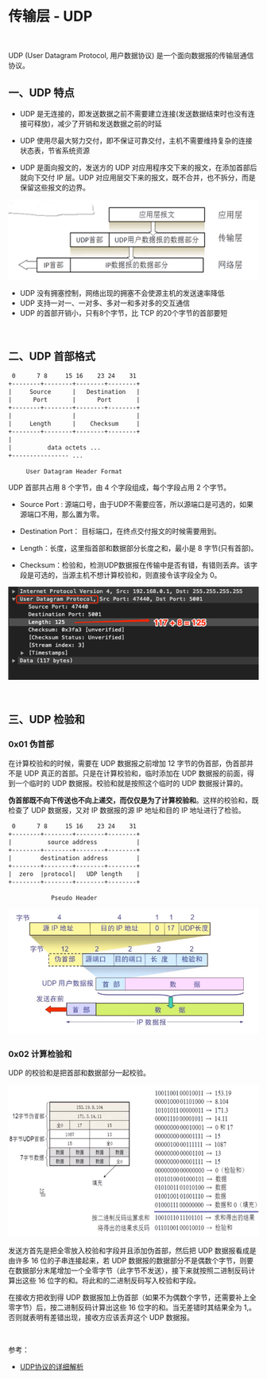 
# 传输层 - UDP

<br>

UDP (User Datagram Protocol, 用户数据协议) 是一个面向数据报的传输层通信协议。


## 一、UDP 特点

- UDP 是无连接的，即发送数据之前不需要建立连接(发送数据结束时也没有连接可释放)，减少了开销和发送数据之前的时延

- UDP 使用尽最大努力交付，即不保证可靠交付，主机不需要维持复杂的连接状态表，节省系统资源
- UDP 是面向报文的，发送方的 UDP 对应用程序交下来的报文，在添加首部后就向下交付 IP 层。UDP 对应用层交下来的报文，既不合并，也不拆分，而是保留这些报文的边界。

![](../Images/Network/UDP/UDP_Images01.png)

- UDP 没有拥塞控制，网络出现的拥塞不会使源主机的发送速率降低
- UDP 支持一对一、一对多、多对一和多对多的交互通信
- UDP 的首部开销小，只有8个字节，比 TCP 的20个字节的首部要短

<br>

## 二、UDP 首部格式



```
 0      7 8     15 16    23 24    31  
+--------+--------+--------+--------+ 
|     Source      |   Destination   | 
|      Port       |      Port       | 
+--------+--------+--------+--------+ 
|                 |                 | 
|     Length      |    Checksum     | 
+--------+--------+--------+--------+ 
|                                     
|          data octets ...            
+---------------- ...                 

     User Datagram Header Format
```

UDP 首部共占用 8 个字节，由 4 个字段组成，每个字段占用 2 个字节。

- Source Port : 源端口号，由于UDP不需要应答，所以源端口是可选的，如果源端口不用，那么置为零。

- Destination Port： 目标端口，在终点交付报文的时候需要用到。
- Length：长度，这里指首部和数据部分长度之和，最小是 8 字节(只有首部)。
- Checksum：检验和，检测UDP数据报在传输中是否有错，有错则丢弃。该字段是可选的，当源主机不想计算校验和，则直接令该字段全为 0。


![](../Images/Network/UDP/UDP_Images02.png)

<br>

## 三、UDP 检验和

### 0x01 伪首部

在计算校验和的时候，需要在 UDP 数据报之前增加 12 字节的伪首部，伪首部并不是 UDP 真正的首部。只是在计算校验和，临时添加在 UDP 数据报的前面，得到一个临时的 UDP 数据报。校验和就是按照这个临时的 UDP 数据报计算的。

**伪首部既不向下传送也不向上递交，而仅仅是为了计算校验和**。这样的校验和，既检查了 UDP 数据报，又对 IP 数据报的源 IP 地址和目的 IP 地址进行了检验。

```
 0      7 8     15 16    23 24    31 
+--------+--------+--------+--------+
|          source address           |
+--------+--------+--------+--------+
|        destination address        |
+--------+--------+--------+--------+
|  zero  |protocol|   UDP length    |
+--------+--------+--------+--------+

            Pseudo Header
```


![](../Images/Network/UDP/UDP_Images03.png)

### 0x02 计算检验和

UDP 的校验和是把首部和数据部分一起校验。

![](../Images/Network/UDP/UDP_Images04.png)

发送方首先是把全零放入校验和字段并且添加伪首部，然后把 UDP 数据报看成是由许多 16 位的子串连接起来，若 UDP 数据报的数据部分不是偶数个字节，则要在数据部分末尾增加一个全零字节（此字节不发送），接下来就按照二进制反码计算出这些 16 位字的和。将此和的二进制反码写入校验和字段。

在接收方把收到得 UDP 数据报加上伪首部（如果不为偶数个字节，还需要补上全零字节）后，按二进制反码计算出这些 16 位字的和。当无差错时其结果全为 1,。否则就表明有差错出现，接收方应该丢弃这个 UDP 数据报。

<br>

参考：

- [UDP协议的详细解析](https://www.cnblogs.com/lijunji/p/11537092.html)

<br>